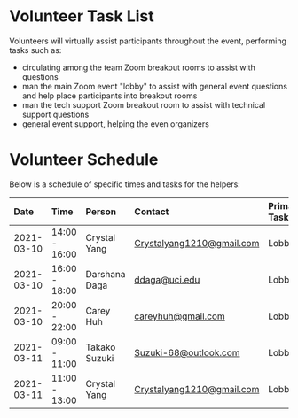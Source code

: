 # Volunteer Task List

Volunteers will virtually assist participants throughout the event, performing tasks such as:

* circulating among the team Zoom breakout rooms to assist with questions
* man the main Zoom event "lobby" to assist with general event questions and help place participants into breakout rooms
* man the tech support Zoom breakout room to assist with technical support questions
* general event support, helping the even organizers


# Volunteer Schedule

Below is a schedule of specific times and tasks for the helpers:

| Date       | Time                | Person              | Contact                   | Primary Tasks |
| :--        | :--                 | :--                 | :--                       | :-- |
| 2021-03-10 | 14:00 - 16:00       | Crystal Yang        | Crystalyang1210@gmail.com | Lobby |
| 2021-03-10 | 16:00 - 18:00       | Darshana Daga       | ddaga@uci.edu             | Lobby |
| 2021-03-10 | 20:00 - 22:00       | Carey Huh           | careyhuh@gmail.com        | Lobby |
| 2021-03-11 | 09:00 - 11:00       | Takako Suzuki       | Suzuki-68@outlook.com     | Lobby |
| 2021-03-11 | 11:00 - 13:00       | Crystal Yang        | Crystalyang1210@gmail.com | Lobby | 


